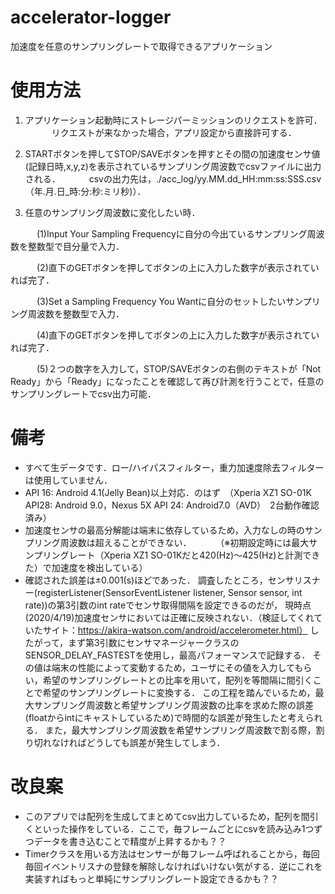 # accelerator-logger
加速度を任意のサンプリングレートで取得できるアプリケーション

# 使用方法

1. アプリケーション起動時にストレージパーミッションのリクエストを許可．
　　　リクエストが来なかった場合，アプリ設定から直接許可する．

2. STARTボタンを押してSTOP/SAVEボタンを押すとその間の加速度センサ値(記録日時,x,y,z)を表示されているサンプリング周波数でcsvファイルに出力される．
　　　csvの出力先は，./acc_log/yy.MM.dd_HH:mm:ss:SSS.csv （年.月.日_時:分:秒:ミリ秒)）．

3. 任意のサンプリング周波数に変化したい時．

　　　(1)Input Your Sampling Frequencyに自分の今出ているサンプリング周波数を整数型で目分量で入力．
   
　　　(2)直下のGETボタンを押してボタンの上に入力した数字が表示されていれば完了．
   
　　　(3)Set a Sampling Frequency You Wantに自分のセットしたいサンプリング周波数を整数型で入力．
   
　　　(4)直下のGETボタンを押してボタンの上に入力した数字が表示されていれば完了．
   
　　　(5)２つの数字を入力して，STOP/SAVEボタンの右側のテキストが「Not Ready」から「Ready」になったことを確認して再び計測を行うことで，任意のサンプリングレートでcsv出力可能．

# 備考
* すべて生データです．ロー/ハイパスフィルター，重力加速度除去フィルターは使用していません．
* API 16: Android 4.1(Jelly Bean)以上対応．のはず　（Xperia XZ1 SO-01K API28: Android 9.0，Nexus 5X API 24: Android7.0（AVD）　2台動作確認済み）
* 加速度センサの最高分解能は端末に依存しているため，入力なしの時のサンプリング周波数は超えることができない．
　　　（※初期設定時には最大サンプリングレート（Xperia XZ1 SO-01Kだと420(Hz)～425(Hz)と計測できた）で加速度を検出している）
* 確認された誤差は±0.001(s)ほどであった．
 調査したところ，センサリスナー(registerListener(SensorEventListener listener, Sensor sensor, int rate))の第3引数のint rateでセンサ取得間隔を設定できるのだが，
 現時点(2020/4/19)加速度センサにおいては正確に反映されない．（検証してくれていたサイト：https://akira-watson.com/android/accelerometer.html）
 したがって，まず第3引数にセンサマネージャークラスのSENSOR_DELAY_FASTESTを使用し，最高パフォーマンスで記録する．
 その値は端末の性能によって変動するため，ユーザにその値を入力してもらい，希望のサンプリングレートとの比率を用いて，配列を等間隔に間引くことで希望のサンプリングレートに変換する．
 この工程を踏んでいるため，最大サンプリング周波数と希望サンプリング周波数の比率を求めた際の誤差(floatからintにキャストしているため)で時間的な誤差が発生したと考えられる．
 また，最大サンプリング周波数を希望サンプリング周波数で割る際，割り切れなければどうしても誤差が発生してしまう．

# 改良案
 * このアプリでは配列を生成してまとめてcsv出力しているため，配列を間引くといった操作をしている．ここで，毎フレームごとにcsvを読み込み1つずつデータを書き込むことで精度が上昇するかも？？
 * Timerクラスを用いる方法はセンサーが毎フレーム呼ばれることから，毎回毎回イベントリスナの登録を解除しなければいけない気がする．逆にこれを実装すればもっと単純にサンプリングレート設定できるかも？？
　　　
